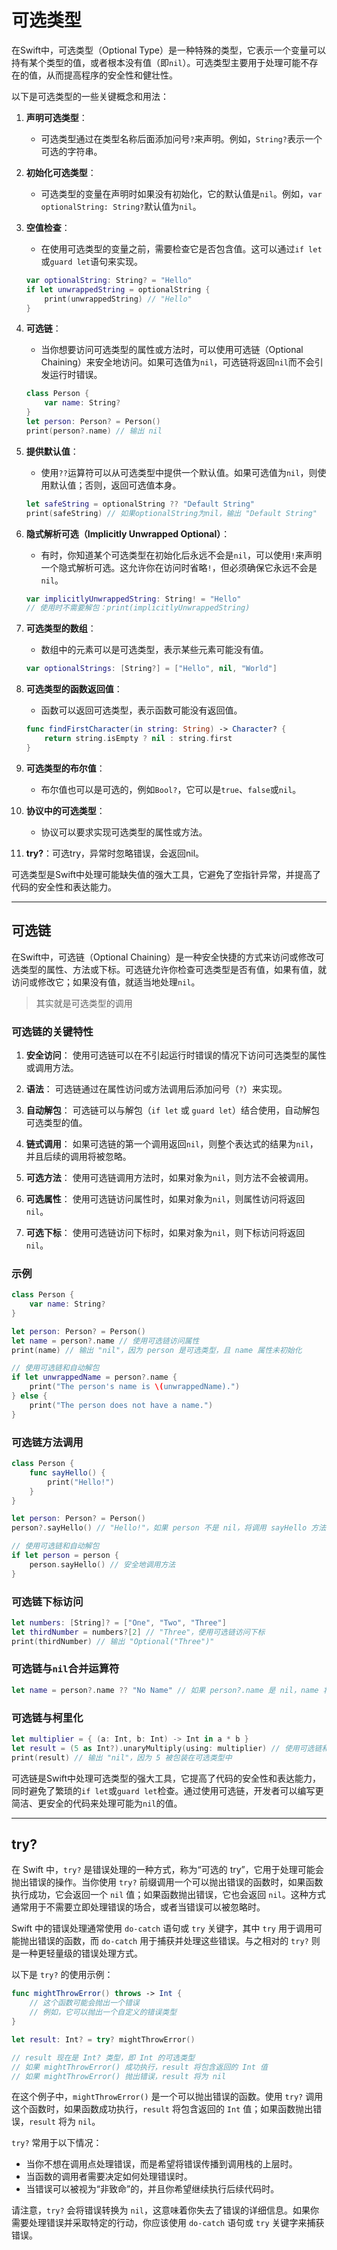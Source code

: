 # 可选类型

在Swift中，可选类型（Optional Type）是一种特殊的类型，它表示一个变量可以持有某个类型的值，或者根本没有值（即`nil`）。可选类型主要用于处理可能不存在的值，从而提高程序的安全性和健壮性。

以下是可选类型的一些关键概念和用法：

1. **声明可选类型**：
   - 可选类型通过在类型名称后面添加问号`?`来声明。例如，`String?`表示一个可选的字符串。

2. **初始化可选类型**：
   - 可选类型的变量在声明时如果没有初始化，它的默认值是`nil`。例如，`var optionalString: String?`默认值为`nil`。

3. **空值检查**：
   - 在使用可选类型的变量之前，需要检查它是否包含值。这可以通过`if let`或`guard let`语句来实现。

   ```swift
   var optionalString: String? = "Hello"
   if let unwrappedString = optionalString {
       print(unwrappedString) // "Hello"
   }
   ```

4. **可选链**：
   - 当你想要访问可选类型的属性或方法时，可以使用可选链（Optional Chaining）来安全地访问。如果可选值为`nil`，可选链将返回`nil`而不会引发运行时错误。

   ```swift
   class Person {
       var name: String?
   }
   let person: Person? = Person()
   print(person?.name) // 输出 nil
   ```

5. **提供默认值**：
   - 使用`??`运算符可以从可选类型中提供一个默认值。如果可选值为`nil`，则使用默认值；否则，返回可选值本身。

   ```swift
   let safeString = optionalString ?? "Default String"
   print(safeString) // 如果optionalString为nil，输出 "Default String"
   ```

6. **隐式解析可选（Implicitly Unwrapped Optional）**：
   - 有时，你知道某个可选类型在初始化后永远不会是`nil`，可以使用`!`来声明一个隐式解析可选。这允许你在访问时省略`!`，但必须确保它永远不会是`nil`。

   ```swift
   var implicitlyUnwrappedString: String! = "Hello"
   // 使用时不需要解包：print(implicitlyUnwrappedString)
   ```

7. **可选类型的数组**：
   - 数组中的元素可以是可选类型，表示某些元素可能没有值。

   ```swift
   var optionalStrings: [String?] = ["Hello", nil, "World"]
   ```

8. **可选类型的函数返回值**：
   - 函数可以返回可选类型，表示函数可能没有返回值。

   ```swift
   func findFirstCharacter(in string: String) -> Character? {
       return string.isEmpty ? nil : string.first
   }
   ```

9. **可选类型的布尔值**：
   - 布尔值也可以是可选的，例如`Bool?`，它可以是`true`、`false`或`nil`。

10. **协议中的可选类型**：
    - 协议可以要求实现可选类型的属性或方法。

11. **try?**：可选try，异常时忽略错误，会返回nil。

可选类型是Swift中处理可能缺失值的强大工具，它避免了空指针异常，并提高了代码的安全性和表达能力。

---

## 可选链

在Swift中，可选链（Optional Chaining）是一种安全快捷的方式来访问或修改可选类型的属性、方法或下标。可选链允许你检查可选类型是否有值，如果有值，就访问或修改它；如果没有值，就适当地处理`nil`。
> 其实就是可选类型的调用

### 可选链的关键特性

1. **安全访问**：
   使用可选链可以在不引起运行时错误的情况下访问可选类型的属性或调用方法。

2. **语法**：
   可选链通过在属性访问或方法调用后添加问号（`?`）来实现。

3. **自动解包**：
   可选链可以与解包（`if let` 或 `guard let`）结合使用，自动解包可选类型的值。

4. **链式调用**：
   如果可选链的第一个调用返回`nil`，则整个表达式的结果为`nil`，并且后续的调用将被忽略。

5. **可选方法**：
   使用可选链调用方法时，如果对象为`nil`，则方法不会被调用。

6. **可选属性**：
   使用可选链访问属性时，如果对象为`nil`，则属性访问将返回`nil`。

7. **可选下标**：
   使用可选链访问下标时，如果对象为`nil`，则下标访问将返回`nil`。

### 示例

```swift
class Person {
    var name: String?
}

let person: Person? = Person()
let name = person?.name // 使用可选链访问属性
print(name) // 输出 "nil"，因为 person 是可选类型，且 name 属性未初始化

// 使用可选链和自动解包
if let unwrappedName = person?.name {
    print("The person's name is \(unwrappedName).")
} else {
    print("The person does not have a name.")
}
```

### 可选链方法调用

```swift
class Person {
    func sayHello() {
        print("Hello!")
    }
}

let person: Person? = Person()
person?.sayHello() // "Hello!"，如果 person 不是 nil，将调用 sayHello 方法

// 使用可选链和自动解包
if let person = person {
    person.sayHello() // 安全地调用方法
}
```

### 可选链下标访问

```swift
let numbers: [String]? = ["One", "Two", "Three"]
let thirdNumber = numbers?[2] // "Three"，使用可选链访问下标
print(thirdNumber) // 输出 "Optional("Three")"
```

### 可选链与`nil`合并运算符

```swift
let name = person?.name ?? "No Name" // 如果 person?.name 是 nil，name 将是 "No Name"
```

### 可选链与柯里化

```swift
let multiplier = { (a: Int, b: Int) -> Int in a * b }
let result = (5 as Int?).unaryMultiply(using: multiplier) // 使用可选链和柯里化函数
print(result) // 输出 "nil"，因为 5 被包装在可选类型中
```

可选链是Swift中处理可选类型的强大工具，它提高了代码的安全性和表达能力，同时避免了繁琐的`if let`或`guard let`检查。通过使用可选链，开发者可以编写更简洁、更安全的代码来处理可能为`nil`的值。

---

## try?

在 Swift 中，`try?` 是错误处理的一种方式，称为“可选的 try”，它用于处理可能会抛出错误的操作。当你使用 `try?` 前缀调用一个可以抛出错误的函数时，如果函数执行成功，它会返回一个 `nil` 值；如果函数抛出错误，它也会返回 `nil`。这种方式通常用于不需要立即处理错误的场合，或者当错误可以被忽略时。

Swift 中的错误处理通常使用 `do-catch` 语句或 `try` 关键字，其中 `try` 用于调用可能抛出错误的函数，而 `do-catch` 用于捕获并处理这些错误。与之相对的 `try?` 则是一种更轻量级的错误处理方式。

以下是 `try?` 的使用示例：

```swift
func mightThrowError() throws -> Int {
    // 这个函数可能会抛出一个错误
    // 例如，它可以抛出一个自定义的错误类型
}

let result: Int? = try? mightThrowError()

// result 现在是 Int? 类型，即 Int 的可选类型
// 如果 mightThrowError() 成功执行，result 将包含返回的 Int 值
// 如果 mightThrowError() 抛出错误，result 将为 nil
```

在这个例子中，`mightThrowError()` 是一个可以抛出错误的函数。使用 `try?` 调用这个函数时，如果函数成功执行，`result` 将包含返回的 `Int` 值；如果函数抛出错误，`result` 将为 `nil`。

`try?` 常用于以下情况：

- 当你不想在调用点处理错误，而是希望将错误传播到调用栈的上层时。
- 当函数的调用者需要决定如何处理错误时。
- 当错误可以被视为“非致命”的，并且你希望继续执行后续代码时。

请注意，`try?` 会将错误转换为 `nil`，这意味着你失去了错误的详细信息。如果你需要处理错误并采取特定的行动，你应该使用 `do-catch` 语句或 `try` 关键字来捕获错误。
